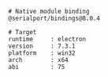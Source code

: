     # Native module binding
    @serialport/bindings@8.0.4
    
    # Target
    runtime     : electron 
    version     : 7.3.1
    platform    : win32
    arch        : x64
    abi         : 75
